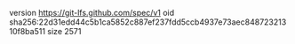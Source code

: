 version https://git-lfs.github.com/spec/v1
oid sha256:22d31edd44c5b1ca5852c887ef237fdd5ccb4937e73aec84872321310f8ba511
size 2571
